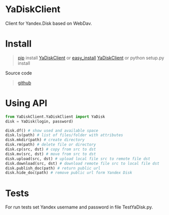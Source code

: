 YaDiskClient
==================

Client for Yandex.Disk based on WebDav.

# Install

> [pip](https://pypi.python.org/pypi/pip/) install [YaDiskClient](https://pypi.python.org/pypi/YaDiskClient)
or
> [easy_install](https://pypi.python.org/pypi/setuptools) [YaDiskClient](https://pypi.python.org/pypi/YaDiskClient)
or
> python setup.py install

Source code

> [github](https://github.com/TyVik/YaDiskClient)

# Using API
```python
from YaDiskClient.YaDiskClient import YaDisk
disk = YaDisk(login, password)

disk.df() # show used and available space
disk.ls(path) # list of files/folder with attributes
disk.mkdir(path) # create directory
disk.rm(path) # delete file or directory
disk.cp(src, dst) # copy from src to dst
disk.mv(src, dst) # move from src to dst
disk.upload(src, dst) # upload local file src to remote file dst
disk.download(src, dst) # download remote file src to local file dst
disk.publish_doc(path) # return public url
disk.hide_doc(path) # remove public url form Yandex Disk
```

# Tests
For run tests set Yandex username and password in file TestYaDisk.py.
